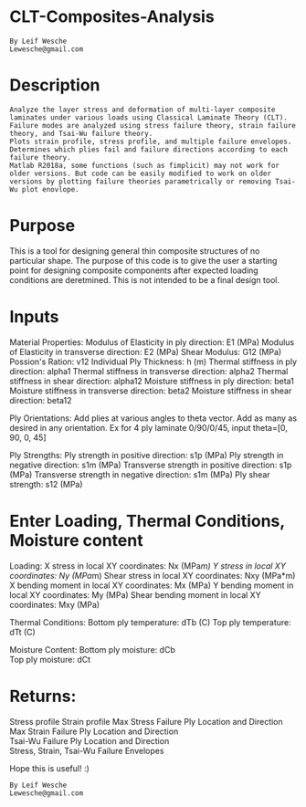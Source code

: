 # CLT-Composites-Analysis 
    By Leif Wesche 
    Lewesche@gmail.com 


# Description
    Analyze the layer stress and deformation of multi-layer composite laminates under various loads using Classical Laminate Theory (CLT).
    Failure modes are analyzed using stress failure theory, strain failure theory, and Tsai-Wu failure theory. 
    Plots strain profile, stress profile, and multiple failure envelopes. 
    Determines which plies fail and failure directions according to each failure theory. 
    Matlab R2018a, some functions (such as fimplicit) may not work for older versions. But code can be easily modified to work on older versions by plotting failure theories parametrically or removing Tsai-Wu plot enovlope. 

# Purpose
This is a tool for designing general thin composite structures of no particular shape. The purpose of this code is to give the user a starting point for designing composite components after expected loading conditions are deretmined. This is not intended to be a final design tool. 


# Inputs
Material Properties:  Modulus of Elasticity in ply direction: E1 (MPa)
                      Modulus of Elasticity in transverse direction: E2 (MPa)
                      Shear Modulus: G12 (MPa)
                      Possion's Ration: v12
                      Individual Ply Thickness: h (m)
                      Thermal stiffness in ply direction: alpha1
                      Thermal stiffness in transverse direction: alpha2
                      Thermal stiffness in shear direction: alpha12
                      Moisture stiffness in ply direction: beta1
                      Moisture stiffness in transverse direction: beta2
                      Moisture stiffness in shear direction: beta12   
                      
Ply Orientations: Add plies at various angles to theta vector. Add as many as desired in any orientation.
                      Ex for 4 ply laminate 0/90/0/45, input theta=[0, 90, 0, 45]

Ply Strengths:  Ply strength in positive direction: s1p (MPa)
                Ply strength in negative direction: s1m (MPa)
                Transverse strength in positive direction: s1p (MPa)
                Transverse strength in negative direction: s1m (MPa)
                Ply shear strength: s12 (MPa)
      
# Enter Loading, Thermal Conditions, Moisture content
Loading:  X stress in local XY coordinates: Nx (MPa*m)
          Y stress in local XY coordinates: Ny (MPa*m)
          Shear stress in local XY coordinates: Nxy (MPa*m)
          X bending moment in local XY coordinates: Mx (MPa)
          Y bending moment in local XY coordinates: My (MPa)
          Shear bending moment in local XY coordinates: Mxy (MPa)
          
Thermal Conditions:   Bottom ply temperature: dTb (C) 
                      Top ply temperature: dTt (C)
          
Moisture Content:   Bottom ply moisture: dCb  
                    Top ply moisture: dCt          
                    
# Returns: 
 Stress profile
 Strain profile 
 Max Stress Failure Ply Location and Direction                   
 Max Strain Failure Ply Location and Direction   
 Tsai-Wu Failure Ply Location and Direction   
 Stress, Strain, Tsai-Wu Failure Envelopes                    
                    
Hope this is useful! :)                    
                    
    By Leif Wesche
    Lewesche@gmail.com
    
    
    
    
